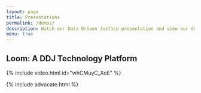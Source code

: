 ```yaml
---
layout: page
title: Presentations
permalink: /demos/
description: Watch our Data Driven Justice presentation and view our demo topics.
menu: true
---
```


## Loom: A DDJ Technology Platform
{% include video.html id="whCMuyC_XoE" %}

{% include advocate.html %}
